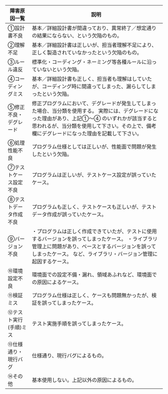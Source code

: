 |     障害原因一覧             |     説明                                                                                                                                                                                                                                                      |
|------------------------------|---------------------------------------------------------------------------------------------------------------------------------------------------------------------------------------------------------------------------------------------------------------|
|     ①設計書不良              |     基本／詳細設計書が間違っており、異常終了／想定通りの結果にならない、という欠陥のもの。                                                                                                                                                                    |
|     ②理解不足                |     基本／詳細設計書は正しいが、担当者理解不足により、正しく製造されていなかったという欠陥のもの。                                                                                                                                                            |
|     ③ルール違反              |     標準化・コーディング・ネーミング等各種ルールに沿っていないという欠陥。                                                                                                                                                                                    |
|     ④コーディングミス        |     基本／詳細設計書も正しく、担当者も理解はしていたが、コーディング時に間違ってしまった、漏らしてしまったという欠陥。                                                                                                                                        |
|     ⑤修正不良・デグレード    |     修正プログラムにおいて、デグレードが発生してしまった場合、当分類を使用する。     実際には、デグレードになった理由があり、上記①～④ のいずれかが該当すると思われるが、当分類を使用して下さい。その上で、備考欄にデグレードになった理由を記載して下さい。    |
|     ⑥処理性能不良            |     プログラム仕様としては正しいが、性能面で問題が発生したという欠陥。                                                                                                                                                                                        |
|     ⑦テストケース設定不良    |     プログラムは正しいが、テストケース設定が誤っていたケース。                                                                                                                                                                                                |
|     ⑧テストデータ作成不良    |     プログラムも正しく、テストケースも正しいが、テストデータ作成が誤っていたケース。                                                                                                                                                                          |
|     ⑨バージョン不良          |     ・プログラムは正しく作成できていたが、テストに使用するバージョンを誤ってしまったケース。     ・ライブラリ管理上に問題があり、ベースとするバージョンを誤ってしまったケース。     など、ライブラリ・バージョン管理に起因するケース。                        |
|     ⑩環境設定不良            |     環境面での設定不備・漏れ、領域あふれなど、環境面での原因によるケース。                                                                                                                                                                                    |
|     ⑪検証ミス                |     プログラム仕様は正しく、ケースも問題無かったが、検証を誤ってしまったケース。                                                                                                                                                                              |
|     ⑫テスト実行(手順)ミス    |     テスト実施手順を誤ってしまったケース。                                                                                                                                                                                                                    |
|     ⑬仕様通り・現行バグ      |     仕様通り、現行バグによるもの。                                                                                                                                                                                                                            |
|     ⑭その他                  |     基本使用しない。上記以外の原因によるもの。                                                                                                                                                                                                                |
